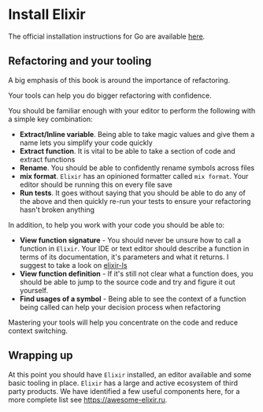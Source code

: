 # Install Elixir

The official installation instructions for Go are available [here](https://elixir-lang.org/install.html).

## Refactoring and your tooling

A big emphasis of this book is around the importance of refactoring.

Your tools can help you do bigger refactoring with confidence.

You should be familiar enough with your editor to perform the following with a simple key combination:

- **Extract/Inline variable**. Being able to take magic values and give them a name lets you simplify your code quickly
- **Extract function**. It is vital to be able to take a section of code and extract functions
- **Rename**. You should be able to confidently rename symbols across files
- **mix format**. `Elixir` has an opinioned formatter called `mix format`. Your editor should be running this on every file save
- **Run tests**. It goes without saying that you should be able to do any of the above and then quickly re-run your tests to ensure your refactoring hasn't broken anything

In addition, to help you work with your code you should be able to:

- **View function signature** - You should never be unsure how to call a function in `Elixir`. Your IDE or text editor should describe a function in terms of its documentation, it's parameters and what it returns. I suggest to take a look on [elixir-ls](https://github.com/elixir-lsp/elixir-ls)
- **View function definition** - If it's still not clear what a function does, you should be able to jump to the source code and try and figure it out yourself.
- **Find usages of a symbol** - Being able to see the context of a function being called can help your decision process when refactoring

Mastering your tools will help you concentrate on the code and reduce context switching.

## Wrapping up

At this point you should have `Elixir` installed, an editor available and some basic tooling in place. `Elixir` has a large and active ecosystem of third party products. We have identified a few useful components here, for a more complete list see https://awesome-elixir.ru.
